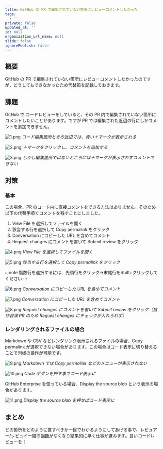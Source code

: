 ```yaml
---
title: GitHub の PR で編集されていない箇所にレビューコメントしたかった
tags:
  - ''
private: false
updated_at: ''
id: null
organization_url_name: null
slide: false
ignorePublish: false
---
```


## 概要

GitHub の PR で編集されていない箇所にレビューコメントしたかったのですが、どうしてもできなかったため代替策を記録しておきます。

## 課題

GitHub で コードレビューをしていると、その PR 内で編集されていない箇所にコメントしたいことがあります。ですが PR では編集された近辺の行にしかコメントを追加できません。

![1.png](https://qiita-image-store.s3.ap-northeast-1.amazonaws.com/0/3852183/7a6eb31b-da42-d29c-b436-d7469e23f8dc.png)
*コード編集箇所とその近辺では、青い＋マークが表示される*

![2.png](https://qiita-image-store.s3.ap-northeast-1.amazonaws.com/0/3852183/79a6779f-a553-9810-903a-9051beaa3105.png)
*＋マークをクリックし、コメントを追加する*

![3.png](https://qiita-image-store.s3.ap-northeast-1.amazonaws.com/0/3852183/cb6bcae7-73df-8496-bb91-e4ce73bd73b7.png)
*しかし編集箇所ではないところには＋マークが表示されずコメントできない*

## 対策

### 基本

この場合、PR のコード内に直接コメントをできる方法はありません。そのため以下の代替手順でコメントを残すことにしました。

1. View File を選択してファイルを開く
1. 該当する行を選択して Copy permalink をクリック
1. Conversation にコピーした URL を含めてコメント
1. Request changes にコメントを書いて Submit review をクリック

![4.png](https://qiita-image-store.s3.ap-northeast-1.amazonaws.com/0/3852183/91f84ba6-d89c-4142-3bdf-759c549b448a.png)
*View File を選択してファイルを開く*

![5.png](https://qiita-image-store.s3.ap-northeast-1.amazonaws.com/0/3852183/7869ae3c-d566-b755-13d0-c0059f65a4e1.png)
*該当する行を選択して Copy permalink をクリック*

:::note
複数行を選択するには、先頭行をクリック→末尾行をShift+クリックしてください
:::

![6.png](https://qiita-image-store.s3.ap-northeast-1.amazonaws.com/0/3852183/c3981535-cb67-e1ba-dad1-60a82f6b6425.png)
*Conversation にコピーした URL を含めてコメント*

![7.png](https://qiita-image-store.s3.ap-northeast-1.amazonaws.com/0/3852183/db4ddf21-0f34-45ea-2628-472cd592a10f.png)
*Conversation にコピーした URL を含めてコメント*

![8.png](https://qiita-image-store.s3.ap-northeast-1.amazonaws.com/0/3852183/aea34896-1f3d-8845-439e-b75239c81351.png)
*Request changes にコメントを書いて Submit review をクリック（自作自演 PR のため Request changes にチェックが入れられず）*

### レンダリングされるファイルの場合

Markdown や CSV などレンダリング表示されるファイルの場合、Copy permalink が選択できない場合があります。この場合はコード表示に切り替えることで同様の操作が可能です。

![9.png](https://qiita-image-store.s3.ap-northeast-1.amazonaws.com/0/3852183/1a2eae31-2b23-33f7-784d-2256a016e265.png)
*Markdown では Copy permalink などのメニューが表示されない*

![10.png](https://qiita-image-store.s3.ap-northeast-1.amazonaws.com/0/3852183/f7bc78c0-ce08-d726-a355-4f2aee42b90b.png)
*Code ボタンを押す事でコード表示に*

GitHub Enterprise を使っている場合、Display the source blob という表示の場合があります。

![11.png](https://qiita-image-store.s3.ap-northeast-1.amazonaws.com/0/3852183/6b4ad257-5066-25f3-3089-37acc3a47c9c.png)
*Display the source blob を押せばコード表示に*

## まとめ

どの箇所をどのように直すべきか一目でわかるようにしてあげる事で、レビュアー/レビュイー間の齟齬がなくなり結果的に早く仕事が進みます。良いコードレビューを！
